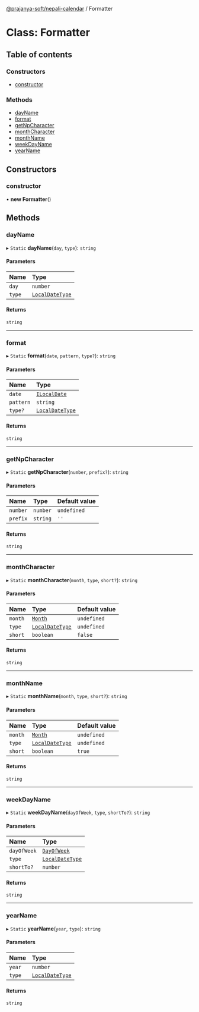 [@prajanya-soft/nepali-calendar](../README.md) / Formatter

# Class: Formatter

## Table of contents

### Constructors

- [constructor](Formatter.md#constructor)

### Methods

- [dayName](Formatter.md#dayname)
- [format](Formatter.md#format)
- [getNpCharacter](Formatter.md#getnpcharacter)
- [monthCharacter](Formatter.md#monthcharacter)
- [monthName](Formatter.md#monthname)
- [weekDayName](Formatter.md#weekdayname)
- [yearName](Formatter.md#yearname)

## Constructors

### constructor

• **new Formatter**()

## Methods

### dayName

▸ `Static` **dayName**(`day`, `type`): `string`

#### Parameters

| Name | Type |
| :------ | :------ |
| `day` | `number` |
| `type` | [`LocalDateType`](../enums/LocalDateType.md) |

#### Returns

`string`

___

### format

▸ `Static` **format**(`date`, `pattern`, `type?`): `string`

#### Parameters

| Name | Type |
| :------ | :------ |
| `date` | [`ILocalDate`](ILocalDate.md) |
| `pattern` | `string` |
| `type?` | [`LocalDateType`](../enums/LocalDateType.md) |

#### Returns

`string`

___

### getNpCharacter

▸ `Static` **getNpCharacter**(`number`, `prefix?`): `string`

#### Parameters

| Name | Type | Default value |
| :------ | :------ | :------ |
| `number` | `number` | `undefined` |
| `prefix` | `string` | `''` |

#### Returns

`string`

___

### monthCharacter

▸ `Static` **monthCharacter**(`month`, `type`, `short?`): `string`

#### Parameters

| Name | Type | Default value |
| :------ | :------ | :------ |
| `month` | [`Month`](../enums/Month.md) | `undefined` |
| `type` | [`LocalDateType`](../enums/LocalDateType.md) | `undefined` |
| `short` | `boolean` | `false` |

#### Returns

`string`

___

### monthName

▸ `Static` **monthName**(`month`, `type`, `short?`): `string`

#### Parameters

| Name | Type | Default value |
| :------ | :------ | :------ |
| `month` | [`Month`](../enums/Month.md) | `undefined` |
| `type` | [`LocalDateType`](../enums/LocalDateType.md) | `undefined` |
| `short` | `boolean` | `true` |

#### Returns

`string`

___

### weekDayName

▸ `Static` **weekDayName**(`dayOfWeek`, `type`, `shortTo?`): `string`

#### Parameters

| Name | Type |
| :------ | :------ |
| `dayOfWeek` | [`DayOfWeek`](../enums/DayOfWeek.md) |
| `type` | [`LocalDateType`](../enums/LocalDateType.md) |
| `shortTo?` | `number` |

#### Returns

`string`

___

### yearName

▸ `Static` **yearName**(`year`, `type`): `string`

#### Parameters

| Name | Type |
| :------ | :------ |
| `year` | `number` |
| `type` | [`LocalDateType`](../enums/LocalDateType.md) |

#### Returns

`string`

